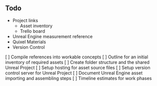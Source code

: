 ## Todo

- Project links
  - Asset inventory
  - Trello board
- Unreal Engine measurement reference
- Quixel Materials
- Version Control



[ ] Compile references into workable concepts
    [ ] Outline for an initial inventory of required assets
[ ] Create folder structure and the shared Unreal Project
[ ] Setup hosting for asset source files
[ ] Setup version control server for Unreal Project
[ ] Document Unreal Engine asset importing and assembling steps
[ ] Timeline estimates for work phases



